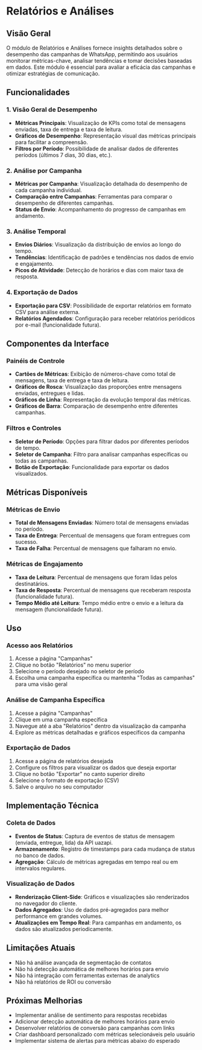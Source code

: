 # Relatórios e Análises

## Visão Geral

O módulo de Relatórios e Análises fornece insights detalhados sobre o desempenho das campanhas de WhatsApp, permitindo aos usuários monitorar métricas-chave, analisar tendências e tomar decisões baseadas em dados. Este módulo é essencial para avaliar a eficácia das campanhas e otimizar estratégias de comunicação.

## Funcionalidades

### 1. Visão Geral de Desempenho

- **Métricas Principais**: Visualização de KPIs como total de mensagens enviadas, taxa de entrega e taxa de leitura.
- **Gráficos de Desempenho**: Representação visual das métricas principais para facilitar a compreensão.
- **Filtros por Período**: Possibilidade de analisar dados de diferentes períodos (últimos 7 dias, 30 dias, etc.).

### 2. Análise por Campanha

- **Métricas por Campanha**: Visualização detalhada do desempenho de cada campanha individual.
- **Comparação entre Campanhas**: Ferramentas para comparar o desempenho de diferentes campanhas.
- **Status de Envio**: Acompanhamento do progresso de campanhas em andamento.

### 3. Análise Temporal

- **Envios Diários**: Visualização da distribuição de envios ao longo do tempo.
- **Tendências**: Identificação de padrões e tendências nos dados de envio e engajamento.
- **Picos de Atividade**: Detecção de horários e dias com maior taxa de resposta.

### 4. Exportação de Dados

- **Exportação para CSV**: Possibilidade de exportar relatórios em formato CSV para análise externa.
- **Relatórios Agendados**: Configuração para receber relatórios periódicos por e-mail (funcionalidade futura).

## Componentes da Interface

### Painéis de Controle

- **Cartões de Métricas**: Exibição de números-chave como total de mensagens, taxa de entrega e taxa de leitura.
- **Gráficos de Rosca**: Visualização das proporções entre mensagens enviadas, entregues e lidas.
- **Gráficos de Linha**: Representação da evolução temporal das métricas.
- **Gráficos de Barra**: Comparação de desempenho entre diferentes campanhas.

### Filtros e Controles

- **Seletor de Período**: Opções para filtrar dados por diferentes períodos de tempo.
- **Seletor de Campanha**: Filtro para analisar campanhas específicas ou todas as campanhas.
- **Botão de Exportação**: Funcionalidade para exportar os dados visualizados.

## Métricas Disponíveis

### Métricas de Envio

- **Total de Mensagens Enviadas**: Número total de mensagens enviadas no período.
- **Taxa de Entrega**: Percentual de mensagens que foram entregues com sucesso.
- **Taxa de Falha**: Percentual de mensagens que falharam no envio.

### Métricas de Engajamento

- **Taxa de Leitura**: Percentual de mensagens que foram lidas pelos destinatários.
- **Taxa de Resposta**: Percentual de mensagens que receberam resposta (funcionalidade futura).
- **Tempo Médio até Leitura**: Tempo médio entre o envio e a leitura da mensagem (funcionalidade futura).

## Uso

### Acesso aos Relatórios

1. Acesse a página "Campanhas"
2. Clique no botão "Relatórios" no menu superior
3. Selecione o período desejado no seletor de período
4. Escolha uma campanha específica ou mantenha "Todas as campanhas" para uma visão geral

### Análise de Campanha Específica

1. Acesse a página "Campanhas"
2. Clique em uma campanha específica
3. Navegue até a aba "Relatórios" dentro da visualização da campanha
4. Explore as métricas detalhadas e gráficos específicos da campanha

### Exportação de Dados

1. Acesse a página de relatórios desejada
2. Configure os filtros para visualizar os dados que deseja exportar
3. Clique no botão "Exportar" no canto superior direito
4. Selecione o formato de exportação (CSV)
5. Salve o arquivo no seu computador

## Implementação Técnica

### Coleta de Dados

- **Eventos de Status**: Captura de eventos de status de mensagem (enviada, entregue, lida) da API uazapi.
- **Armazenamento**: Registro de timestamps para cada mudança de status no banco de dados.
- **Agregação**: Cálculo de métricas agregadas em tempo real ou em intervalos regulares.

### Visualização de Dados

- **Renderização Client-Side**: Gráficos e visualizações são renderizados no navegador do cliente.
- **Dados Agregados**: Uso de dados pré-agregados para melhor performance em grandes volumes.
- **Atualizações em Tempo Real**: Para campanhas em andamento, os dados são atualizados periodicamente.

## Limitações Atuais

- Não há análise avançada de segmentação de contatos
- Não há detecção automática de melhores horários para envio
- Não há integração com ferramentas externas de analytics
- Não há relatórios de ROI ou conversão

## Próximas Melhorias

- Implementar análise de sentimento para respostas recebidas
- Adicionar detecção automática de melhores horários para envio
- Desenvolver relatórios de conversão para campanhas com links
- Criar dashboard personalizado com métricas selecionáveis pelo usuário
- Implementar sistema de alertas para métricas abaixo do esperado
